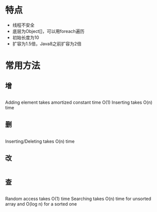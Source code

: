 
# 特点

- 线程不安全
- 底层为Object[]，可以用foreach遍历
- 初始长度为10
- 扩容为1.5倍，Java8之前扩容为2倍

# 常用方法

## 增

```Java

```

Adding element takes amortized constant time O(1)
Inserting takes O(n) time

## 删

```Java

```

Inserting/Deleting takes O(n) time

## 改

```Java

```

## 查

```Java

``` 

Random access takes O(1) time
Searching takes O(n) time for unsorted array and O(log n) for a sorted one





